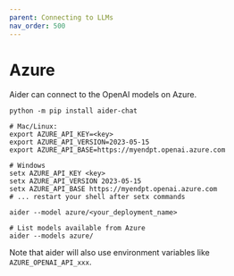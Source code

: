 ```yaml
---
parent: Connecting to LLMs
nav_order: 500
---
```


# Azure

Aider can connect to the OpenAI models on Azure.

```
python -m pip install aider-chat

# Mac/Linux:                                           
export AZURE_API_KEY=<key>
export AZURE_API_VERSION=2023-05-15
export AZURE_API_BASE=https://myendpt.openai.azure.com

# Windows
setx AZURE_API_KEY <key>
setx AZURE_API_VERSION 2023-05-15
setx AZURE_API_BASE https://myendpt.openai.azure.com
# ... restart your shell after setx commands

aider --model azure/<your_deployment_name>

# List models available from Azure
aider --models azure/
```

Note that aider will also use environment variables
like `AZURE_OPENAI_API_xxx`.
